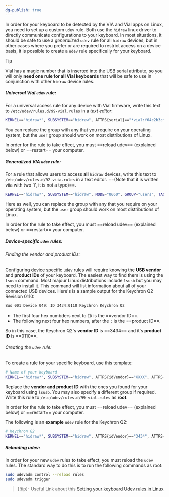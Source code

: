```yaml
---
dg-publish: true
---
```

In order for your keyboard to be detected by the VIA and Vial apps on Linux, you need to set up a custom `udev` rule. Both use the `hidraw` linux driver to directly communicate configurations to your keyboard. In most situations, it should be safe to use a *generalized* `udev` rule for all `hidraw` devices, but in other cases where you prefer or are required to restrict access on a device basis, it is possible to create a `udev` rule specifically for your keyboard. 

> [!tip]
> Vial has a magic number that is inserted into the USB serial attribute, so you will only **need one rule for all Vial keyboards** that will be safe to use in conjunction with other `hidraw` device rules.

##### Universal Vial `udev` rule:
For a universal access rule for any device with Vial firmware, write this text to `/etc/udev/rules.d/99-vial.rules` in a *text editor*:

```bash
KERNEL=="hidraw*", SUBSYSTEM=="hidraw", ATTRS{serial}=="*vial:f64c2b3c*", MODE="0660", GROUP="users", TAG+="uaccess", TAG+="udev-acl"
```

You can replace the group with any that you require on your operating system, but the `user` group should work on most distributions of Linux.

In order for the rule to take effect, you must ==reload udev== (explained below) or ==restart== your computer.

##### Generalized VIA `udev` rule:
For a rule that allows users to access **all** `hidraw` devices, write this text to `/etc/udev/rules.d/92-viia.rules` in a text editor. ==(Note that it is written viia with two 'i', it is not a typo)==.

```bash
KERNEL=="hidraw*", SUBSYSTEM=="hidraw", MODE="0660", GROUP="users", TAG+="uaccess", TAG+="udev-acl"
```

Here as well, you can replace the group with any that you require on your operating system, but the `user` group should work on most distributions of Linux.

In order for the rule to take effect, you must ==reload udev== (explained below) or ==restart== your computer.

##### Device-specific `udev` rules:
###### Finding the vendor and product IDs:
Configuring device specific `udev` rules will require knowing the **USB vendor** and **product IDs** of your keyboard. The easiest way to find them is using the `lsusb` command. Most majour Linux distributions include `lsusb` but you may need to install it. This command will list information about all of your connected USB devices. Here's is a sample output for the Keychron Q2 Revision 0110:

```bash
Bus 001 Device 049: ID 3434:0110 Keychron Keychron Q2
```

- The first four hex numbders next to `ID` is the ==vendor ID==.
- The following next four hex numbers, after the `:` is the ==product ID==.

So in this case, the Keychron Q2's **vendor ID** is ==3434== and it's **product ID** is ==0110==.

###### Creating the `udev` rule:
To create a rule for your specific keyboard, use this template:

```bash
# Name of your keyboard
KERNEL=="hidraw*", SUBSYSTEM=="hidraw", ATTRS{idVendor}=="XXXX", ATTRS{idProduct}=="XXXX", MODE="0660", GROUP="users", TAG+="uaccess", TAG+="udev-acl"
```

Replace the **vendor and product ID** with the ones you found for your keyboard using `lsusb`. You may also specify a different group if required. Write this rule to `/etc/udev/rules.d/99-vial.rules` as **root**. 

In order for the rule to take effect, you must ==reload udev== (explained below) or ==restart== your computer.

The following is an **example** `udev` rule for the Keychron Q2:

```bash
# Keychron Q2
KERNEL=="hidraw*", SUBSYSTEM=="hidraw", ATTRS{idVendor}=="3434", ATTRS{idProduct}=="0110", MODE="0660", GROUP="users", TAG+="uaccess", TAG+="udev-acl"
```

##### Reloading udev:
In order for your new `udev` rules to take effect, you must reload the `udev` rules. The standard way to do this is to run the following commands as root:

```bash
sudo udevadm control --reload rules
sudo udevadm trigger
```

> [!tip]- Useful Link about this
> [Setting your keyboard Udev rules in Linux](https://get.vial.today/manual/linux-udev.html)